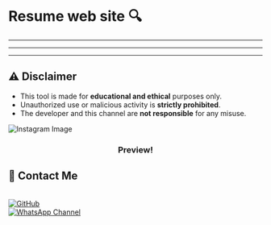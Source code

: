 
# Resume web site 🔍

---

---


---


## ⚠️ Disclaimer

- This tool is made for **educational and ethical** purposes only.
- Unauthorized use or malicious activity is **strictly prohibited**.
- The developer and this channel are **not responsible** for any misuse.



![Instagram Image ](https://scontent-pnq1-2.cdninstagram.com/v/t51.2885-15/501528910_18016636772710254_6734965372352593959_n.webp?efg=eyJ2ZW5jb2RlX3RhZyI6IkZFRUQuaW1hZ2VfdXJsZ2VuLjE0NDB4MTQ0MC5zZHIuZjc1NzYxLmRlZmF1bHRfaW1hZ2UifQ&_nc_ht=scontent-pnq1-2.cdninstagram.com&_nc_cat=106&_nc_oc=Q6cZ2QEzmKf0r3IinN2OUbYTFm45xu0fe460gX7V1GJ1mG6BuoNMj_Gk8jj5yGQi4Fq7IUj5_yvmgZB_pAUYVk_Q5Gev&_nc_ohc=-X8qPUU0sTAQ7kNvwERWlOQ&_nc_gid=eCVDJ5PLvNmi18uI6H7QkA&edm=AP4sbd4BAAAA&ccb=7-5&ig_cache_key=MzY0MTYyMDM5MzUxNTQ1NTMzMw%3D%3D.3-ccb7-5&oh=00_AfKYi8TFB3sp90mXKOHROzyFIxWwKXLyJrO2hYeDCM5thA&oe=683B35EA&_nc_sid=7a9f4b)

<h3 align="center"> Preview!</h3>


## 📌 Contact Me  
<link rel="stylesheet" href="https://cdnjs.cloudflare.com/ajax/libs/font-awesome/4.7.0/css/font-awesome.min.css">

<a href="https://www.instagram.com/yourusername" target="_blank">
  <i class="fa fa-instagram"></i>
</a>

<br>  

<a href="https://github.com/thakur2309?tab=repositories">
  <img src="https://img.shields.io/badge/GitHub-000000?style=for-the-badge&logo=github&logoColor=white" alt="GitHub">
</a>  
<br>  

<a href="https://whatsapp.com/channel/0029VbAiqVMKLaHjg5J1Nm2F">
  <img src="https://img.shields.io/badge/WhatsApp-25D366?style=for-the-badge&logo=whatsapp&logoColor=white" alt="WhatsApp Channel">
</a>
